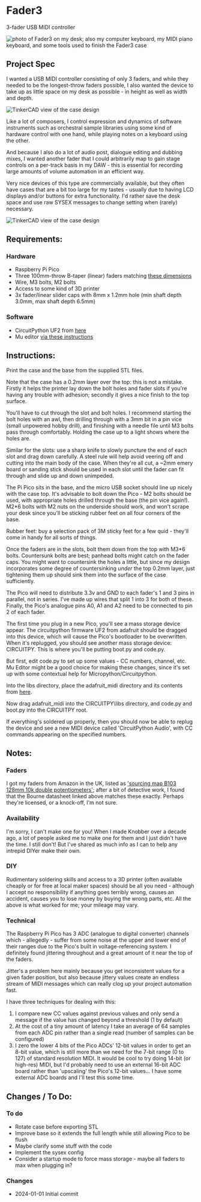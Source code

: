 # Fader3
 3-fader USB MIDI controller

![photo of Fader3 on my desk; also my computer keyboard, my MIDI piano keyboard, and some tools used to finish the Fader3 case](hero_shot.jpg)

## Project Spec

I wanted a USB MIDI controller consisting of only 3 faders, and while they needed to be the longest-throw faders possible, I also wanted the device to take up as little space on my desk as possible - in height as well as width and depth.

![TinkerCAD view of the case design](Case_Perspective.jpg)

Like a lot of composers, I control expression and dynamics of software instruments such as orchestral sample libraries using some kind of hardware control with one hand, while playing notes on a keyboard using the other. 

And because I also do a lot of audio post, dialogue editing and dubbing mixes, I wanted another fader that I could arbitrarily map to gain stage controls on a per-track basis in my DAW - this is essential for recording large amounts of volume automation in an efficient way. 

Very nice devices of this type are commercially available, but they often have cases that are a bit too large for my tastes - usually due to having LCD displays and/or buttons for extra functionality. I'd rather save the desk space and use raw SYSEX messages to change setting when (rarely) necessary.

![TinkerCAD view of the case design](Case_Parts.jpg)

## Requirements:

### Hardware
* Raspberry Pi Pico
* Three 100mm-throw B-taper (linear) faders matching [these dimensions](https://www.bourns.com/docs/Product-Datasheets/PTB.pdf)
* Wire, M3 bolts, M2 bolts
* Access to some kind of 3D printer
* 3x fader/linear slider caps with 8mm x 1.2mm hole (min shaft depth 3.0mm, max shaft depth 6.5mm)

### Software
* CircuitPython UF2 from [here](https://circuitpython.org/downloads)
* Mu editor [via these instructions](https://learn.adafruit.com/getting-started-with-raspberry-pi-pico-circuitpython/installing-mu-editor)


## Instructions:

Print the case and the base from the supplied STL files.

Note that the case has a 0.2mm layer over the top: this is not a mistake. Firstly it helps the printer lay down the bolt holes and fader slots if you're having any trouble with adhesion; secondly it gives a nice finish to the top surface. 

You'll have to cut through the slot and bolt holes. I recommend starting the bolt holes with an awl, then drilling through with a 3mm bit in a pin vice (small unpowered hobby drill), and finishing with a needle file until M3 bolts pass through comfortably. Holding the case up to a light shows where the holes are.

Similar for the slots: use a sharp knife to slowly puncture the end of each slot and drag down carefully. A steel rule will help avoid veering off and cutting into the main body of the case. When they're all cut, a ~2mm emery board or sanding stick should be used in each slot until the fader can fit through and slide up and down unimpeded.

The Pi Pico sits in the base, and the micro USB socket should line up nicely with the case top. It's advisable to bolt down the Pico - M2 bolts should be used, with appropriate holes drilled through the base (the pin vice again!). M2*6 bolts with M2 nuts on the underside should work, and won't scrape your desk since you'll be sticking rubber feet on all four corners of the base.

Rubber feet: buy a selection pack of 3M sticky feet for a few quid - they'll come in handy for all sorts of things.

Once the faders are in the slots, bolt them down from the top with M3*6 bolts. Countersunk bolts are best; panhead bolts might catch on the fader caps. You might want to countersink the holes a little, but since my design incorporates some degree of countersinking _under_ the top 0.2mm layer, just tightening them up should sink them into the surface of the case sufficiently.

The Pico will need to distribute 3.3v and GND to each fader's 1 and 3 pins in parallel, not in series. I've made up wires that split 1 into 3 for both of these. Finally, the Pico's analogue pins A0, A1 and A2 need to be connected to pin 2 of each fader.

The first time you plug in a new Pico, you'll see a mass storage device appear. The circuitpython firmware UF2 from adafruit should be dragged into this device, which will cause the Pico's bootloader to be overwritten. When it's replugged, you should see another mass storage device: CIRCUITPY. This is where you'll be putting boot.py and code.py. 

But first, edit code.py to set up some values - CC numbers, channel, etc. Mu Editor might be a good choice for making these changes, since it's set up with some contextual help for Micropython/Circuitpython.

Into the libs directory, place the adafruit_midi directory and its contents from [here](https://github.com/adafruit/Adafruit_CircuitPython_MIDI).

Now drag adafruit_midi into the CIRCUITPY\libs directory, and code.py and boot.py into the CIRCUITPY root.

If everything's soldered up properly, then you should now be able to replug the device and see a new MIDI device called 'CircuitPython Audio', with CC commands appearing on the specified numbers.

## Notes:

### Faders
I got my faders from Amazon in the UK, listed as ['sourcing map B103 128mm 10k double potentiometers'](https://www.amazon.co.uk/gp/product/B07W3J5ZVM/); after a bit of detective work, I found that the Bourne datasheet linked above matches these exactly. Perhaps they're licensed, or a knock-off, I'm not sure. 

### Availability
I'm sorry, I can't make one for you! When I made Knobber over a decade ago, a lot of people asked me to make one for them and I just didn't have the time. I still don't! But I've shared as much info as I can to help any intrepid DIYer make their own. 

### DIY
Rudimentary soldering skills and access to a 3D printer (often available cheaply or for free at local maker spaces) should be all you need - although I accept no responsibility if anything goes terribly wrong, causes an accident, causes you to lose money by buying the wrong parts, etc. All the above is what worked for me; your mileage may vary.

### Technical
The Raspberry Pi Pico has 3 ADC (analogue to digital converter) channels which - allegedly - suffer from some noise at the upper and lower end of their ranges due to the Pico's built in voltage-referencing system. I definitely found jittering throughout and a great amount of it near the top of the faders. 

Jitter's a problem here mainly because you get inconsistent values for a given fader position, but also because jittery values create an endless stream of MIDI messages which can really clog up your project automation fast. 

I have three techniques for dealing with this: 
1. I compare new CC values against previous values and only send a message if the value has changed beyond a threshold (1 by default) 
2. At the cost of a tiny amount of latency I take an average of 64 samples from each ADC pin rather than a single read (number of samples can be configured)
3. I zero the lower 4 bits of the Pico ADCs' 12-bit values in order to get an 8-bit value, which is still more than we need for the 7-bit range (0 to 127) of standard resolution MIDI. It would be cool to try doing 14-bit (or high-res) MIDI, but I'd probably need to use an external 16-bit ADC board rather than 'upscaling' the Pico's 12-bit values... I have some external ADC boards and I'll test this some time.

## Changes / To Do:

### To do
* Rotate case before exporting STL
* Improve base so it extends the full length while still allowing Pico to be flush
* Maybe clarify some stuff with the code
* Implement the sysex config
* Consider a startup mode to force mass storage - maybe all faders to max when plugging in? 

### Changes
* 2024-01-01 Initial commit